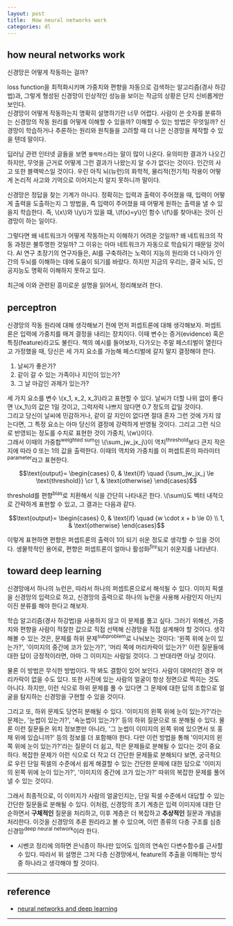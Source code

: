 ```yaml
---
layout: post
title:  How neural networks work
categories: dl
---
```


## how neural networks work
신경망은 어떻게 작동하는 걸까?  

loss function을 최적화시키며 가중치와 편향을 자동으로 검색하는 알고리즘(경사 하강법)과, 그렇게 형성된 신경망이 인상적인 성능을 보이는 작금의 상황은 단지 신비롭게만 보인다.  
신경망이 어떻게 작동하는지 명확히 설명하기란 너무 어렵다. 사람이 쓴 숫자를 분류하는 신경망의 작동 원리를 어떻게 이해할 수 있을까? 이해할 수 있는 방법은 무엇일까? 신경망이 학습하거나 추론하는 원리와 원칙들을 고려할 때 더 나은 신경망을 제작할 수 있을 텐데 말이다.  

딥러닝 관련 인터넷 글들을 보면 `블랙박스`라는 말이 많이 나온다. 유의미한 결과가 나오긴 하지만, 무엇을 근거로 어떻게 그런 결과가 나왔는지 알 수가 없다는 것이다. 인간의 사고 또한 블랙박스일 것이다. 우린 아직 뇌(뉴런)의 화학적, 물리적(전기적) 작용이 어떻게 논리적 사고와 기억으로 이어지는지 알지 못하니까 말이다.  

신경망은 정답을 찾는 기계가 아니다. 정확히는 입력과 출력이 주어졌을 때, 입력이 어떻게 출력을 도출하는지 그 방법을, 즉 입력이 주어졌을 때 어떻게 원하는 출력을 낼 수 있을지 학습한다. 즉, \\(x\\)와 \\(y\\)가 있을 떄, \\(f(x)=y\\)인 함수 \\(f\\)를 찾아내는 것이 신경망이 하는 일이다.  

그렇다면 왜 네트워크가 어떻게 작동하는지 이해하기 어려운 것일까? 왜 네트워크의 작동 과정은 불투명한 것일까? 그 이유는 아마 네트워크가 자동으로 학습되기 때문일 것이다. AI 연구 초장기의 연구자들은, AI를 구축하려는 노력이 지능의 원리와 더 나아가 인간의 두뇌를 이해하는 데에 도움이 되기를 바랐다. 하지만 지금의 우리는, 결국 뇌도, 인공지능도 명확히 이해하지 못하고 있다.  

최근에 이와 관련된 흥미로운 설명을 읽어서, 정리해보려 한다.

## perceptron
신경망의 작동 원리에 대해 생각해보기 전에 먼저 퍼셉트론에 대해 생각해보자. 퍼셉트론은 입력에 가중치를 매겨 결정을 내리는 장치이다. 이때 변수는 증거(evidence) 혹은 특징(feature)라고도 불린다. 책의 예시를 들어보자, 다가오는 주말 페스티벌이 열린다고 가정했을 때, 당신은 세 가지 요소를 가늠해 페스티벌에 갈지 말지 결정해야 한다.  

1. 날씨가 좋은가?
2. 같이 갈 수 있는 가족이나 지인이 있는가?
3. 그 날 마감인 과제가 있는가?

세 가지 요소를 변수 \\(x_1, x_2, x_3\\)라고 표현할 수 있다. 날씨가 더할 나위 없이 좋다면 \\(x_1\\)의 값은 1일 것이고, 그럭저럭 나쁘지 않다면 0.7 정도의 값일 것이다.  
그리고 당신이 날씨에 민감하거나, 같이 갈 지인이 없다면 절대 혼자 그런 것에 가지 않는다면, 그 특정 요소는 아마 당신의 결정에 강력하게 반영될 것이다. 그리고 그런 식으로 반영되는 정도를 수치로 표현한 것이 가중치, \\(w\\)이다.  
그래서 이때의 가중합<sup>weighted sum</sup>인 \\(\sum_jw_jx_j\\)이 역치<sup>threshold</sup>보다 큰지 작은지에 따라 0 또는 1의 값을 출력한다. 이때의 역치와 가중치를 이 퍼셉트론의 파라미터<sup>parameter</sup>라고 표현한다.

$$\text{output}=
\begin{cases}
0, & \text{if} \quad {\sum_jw_jx_j \le \text{threshold}} \cr
1, & \text{otherwise}
\end{cases}$$

threshold를 편향<sup>bias</sup>로 치환해서 식을 간단히 나타내곤 한다. \\(\sum\\)도 벡터 내적으로 간략하게 표현할 수 있고, 그 결과는 다음과 같다.  

$$\text{output}=
\begin{cases}
0, & \text{if} \quad {w \cdot x + b \le 0} \\
1, & \text{otherwise}
\end{cases}$$

이렇게 표현하면 편향은 퍼셉트론의 출력이 1이 되기 쉬운 정도로 생각할 수 있을 것이다. 생물학적인 용어로, 편향은 퍼셉트론이 얼마나 활성화<sup>*fire*</sup>되기 쉬운지를 나타낸다.

## toward deep learning
신경망에서 하나의 뉴런은, 따라서 하나의 퍼셉트론으로서 해석될 수 있다. 이미지 픽셀을 신경망의 입력으로 하고, 신경망의 출력으로 하나의 뉴런을 사용해 사람인지 아닌지 이진 분류를 해야 한다고 해보자.  

학습 알고리즘(경사 하강법)을 사용하지 않고 이 문제를 풀고 싶다. 그러기 위해선, 가중치와 편향을 사람이 적잘한 값으로 직접 선택해 신경망을 직접 설계해야 할 것이다. 생각해볼 수 있는 것은, 문제를 하위 문제<sup>subproblem</sup>로 나눠보는 것이다: '왼쪽 위에 눈이 있는가?', '이미지의 중간에 코가 있는가?', '머리 쪽에 머리카락이 있는가?' 이런 질문들에 대한 답이 긍정적이라면, 아마 그 이미지는 사람일 것이다. 그 반대라면 아닐 것이다.  

물론 이 방법은 무식한 방법이다. 딱 봐도 결함이 있어 보인다. 사람이 대머리인 경우 머리카락이 없을 수도 있다. 또한 사진에 있는 사람의 얼굴이 항상 정면으로 찍히는 것도 아니다. 하지만, 이런 식으로 하위 문제를 풀 수 있다면 그 문제에 대한 답의 조합으로 얼굴을 탐지하는 신경망을 구현할 수 있을 것이다.  

그리고 또, 하위 문제도 당연히 분해될 수 있다. '이미지의 왼쪽 위에 눈이 있는가?'라는 문제는, '눈썹이 있는가?', '속눈썹이 있는가?' 등의 하위 질문으로 또 분해될 수 있다. 물론 이런 질문들은 위치 정보뿐만 아니라, '그 눈썹이 이미지의 왼쪽 위에 있으면서 또 홍채 위에 있습니까?' 등의 정보를 더 포함해야 한다. 다만 이런 방법을 통해 '이미지의 왼쪽 위에 눈이 있는가?'라는 질문이 더 쉽고, 작은 문제들로 분해될 수 있다는 것이 중요하다. 복잡한 문제가 이런 식으로 더 작고 더 간단한 문제들로 분해되다 보면, 궁극적으로 우린 단일 픽셀의 수준에서 쉽게 해결할 수 있는 간단한 문제에 대한 답으로 '이미지의 왼쪽 위에 눈이 있는가?', '이미지의 중간에 코가 있는가?' 따위의 복잡한 문제를 풀어낼 수 있는 것이다.  

그래서 최종적으로, 이 이미지가 사람의 얼굴인지는, 단일 픽셀 수준에서 대답할 수 있는 간단한 질문들로 분해될 수 있다. 이처럼, 신경망의 초기 계층은 입력 이미지에 대한 단순하면서 **구체적인** 질문을 처리하고, 이후 계층은 더 복잡하고 **추상적인** 질문과 개념을 처리한다. 이것을 신경망의 추론 원리라고 볼 수 있으며, 이런 종류의 다층 구조를 심층 신경망<sup>deep neural network</sup>이라 한다.  

+ 시벤코 정리에 의하면 은닉층이 하나만 있어도 임의의 연속인 다변수함수를 근사할 수 있다. 따라서 위 설명은 그저 다층 신경망에서, feature의 추출을 이해하는 방식 중 하나라고 생각해야 할 것이다.

---
## **reference**
* [neural networks and deep learning](http://neuralnetworksanddeeplearning.com/)

---